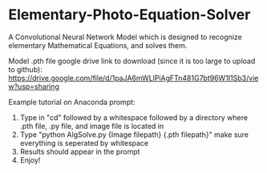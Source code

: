 # Elementary-Photo-Equation-Solver
A Convolutional Neural Network Model which is designed to recognize elementary Mathematical Equations, and solves them.

Model .pth file google drive link to download (since it is too large to upload to github): https://drive.google.com/file/d/1paJA6mWLlPiAgFTn481G7bt96W1I1Sb3/view?usp=sharing

Example tutorial on Anaconda prompt:
1. Type in "cd" followed by a whitespace followed by a directory where .pth file, .py file, and image file is located in
2. Type "python AlgSolve.py {Image filepath} {.pth filepath}" make sure everything is seperated by whitespace
3. Results should appear in the prompt
4. Enjoy!

